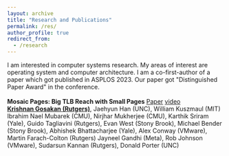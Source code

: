 ```yaml
---
layout: archive
title: "Research and Publications"
permalink: /res/
author_profile: true
redirect_from:
  - /research
---
```


I am interested in computer systems research. My areas of interest are operating system and computer architecture. I am a co-first-author of a paper which got published in ASPLOS 2023. Our paper got  "Distinguished Paper Award" in the conference.
<br>
<br>
<b>Mosaic Pages: Big TLB Reach with Small Pages</b> <a href="https://dl.acm.org/doi/10.1145/3582016.3582021" target="_blank">Paper</a> <a href="https://www.youtube.com/watch?v=KzQJgwjbo8M&pp=ygUTbW9zYWljIHBhZ2VzIGFzcGxvcw%3D%3D" target="_blank">video</a>
<br>
<b><u>Krishnan Gosakan (Rutgers)</u></b>, Jaehyun Han (UNC), William Kuszmaul (MIT) Ibrahim Nael Mubarek (CMU), Nirjhar Mukherjee (CMU), Karthik Sriram (Yale), Guido Tagliavini (Rutgers), Evan West (Stony Brook), Michael Bender (Stony Brook), Abhishek Bhattacharjee (Yale), Alex Conway (VMware), Martin Farach-Colton (Rutgers) Jayneel Gandhi (Meta), Rob Johnson (VMware), Sudarsun Kannan (Rutgers), Donald Porter (UNC)

